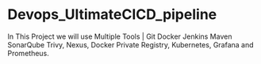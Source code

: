 # Devops_UltimateCICD_pipeline
In This Project we will use Multiple Tools | Git Docker Jenkins Maven SonarQube Trivy, Nexus, Docker Private Registry, Kubernetes, Grafana and Prometheus.
